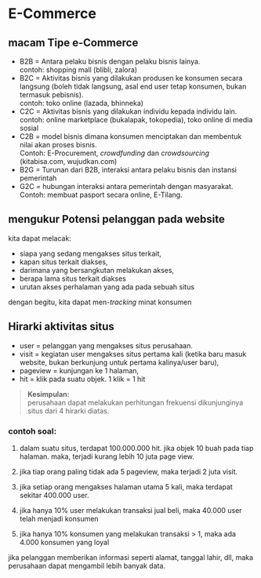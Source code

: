 # E-Commerce

## macam Tipe e-Commerce

- B2B = Antara pelaku bisnis dengan pelaku bisnis lainya.  
  contoh: shopping mall (blibli, zalora)
- B2C = Aktivitas bisnis yang dilakukan produsen ke konsumen secara langsung (boleh tidak langsung, asal end user tetap konsumen, bukan termasuk pebisnis).  
  contoh: toko online (lazada, bhinneka)
- C2C = Aktivitas bisnis yang dilakukan individu kepada individu lain.  
  contoh: online marketplace (bukalapak, tokopedia), toko online di media sosial
- C2B = model bisnis dimana konsumen menciptakan dan membentuk nilai akan proses bisnis.  
  Contoh: E-Procurement, _crowdfunding_ dan _crowdsourcing_ (kitabisa.com, wujudkan.com)
- B2G = Turunan dari B2B, interaksi antara pelaku bisnis dan instansi pemerintah
- G2C = hubungan interaksi antara pemerintah dengan masyarakat. Contoh: membuat pasport secara online, E-Tilang.

## mengukur Potensi pelanggan pada website

kita dapat melacak:

- siapa yang sedang mengakses situs terkait,
- kapan situs terkait diakses,
- darimana yang bersangkutan melakukan akses,
- berapa lama situs terkait diakses
- urutan akses perhalaman yang ada pada sebuah situs

dengan begitu, kita dapat men-_tracking_ minat konsumen

## Hirarki aktivitas situs

- user = pelanggan yang mengakses situs perusahaan.
- visit = kegiatan user mengakses situs pertama kali (ketika baru masuk website, bukan berkunjung untuk pertama kalinya/user baru),
- pageview = kunjungan ke 1 halaman,
- hit = klik pada suatu objek. 1 klik = 1 hit

> **Kesimpulan:**  
> perusahaan dapat melakukan perhitungan frekuensi dikunjunginya situs dari 4 hirarki diatas.

### contoh soal:

1. dalam suatu situs, terdapat 100.000.000 hit. jika objek 10 buah pada tiap halaman. maka, terjadi kurang lebih 10 juta page view.

2. jika tiap orang paling tidak ada 5 pageview, maka terjadi 2 juta visit.

3. jika setiap orang mengakses halaman utama 5 kali, maka terdapat sekitar 400.000 user.

4. jika hanya 10% user melakukan transaksi jual beli, maka 40.000 user telah menjadi konsumen

5. jika hanya 10% konsumen yang melakukan transaksi > 1, maka ada 4.000 konsumen yang loyal

jika pelanggan memberikan informasi seperti alamat, tanggal lahir, dll, maka perusahaan dapat mengambil lebih banyak data.
